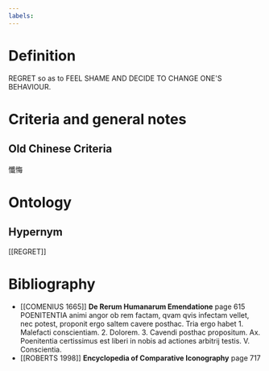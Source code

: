 ```yaml
---
labels: 
---
```


# Definition
REGRET so as to FEEL SHAME AND DECIDE TO CHANGE ONE'S BEHAVIOUR.
# Criteria and general notes
## Old Chinese Criteria
懺悔
# Ontology

## Hypernym
[[REGRET]]
# Bibliography
- [[COMENIUS 1665]]
**De Rerum Humanarum Emendatione** page 615
POENITENTIA animi angor ob rem factam, qvam qvis infectam vellet, nec potest, proponit ergo saltem cavere posthac. Tria ergo habet 1. Malefacti conscientiam. 2. Dolorem. 3. Cavendi posthac propositum.
Ax. Poenitentia certissimus est liberi in nobis ad actiones arbitrij testis. V. Conscientia.
- [[ROBERTS 1998]]
**Encyclopedia of Comparative Iconography** page 717
